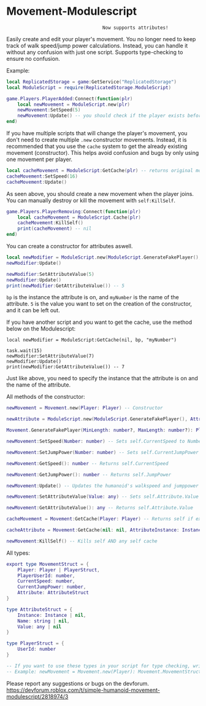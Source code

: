 # Movement-Modulescript

                      			       Now supports attributes!

Easily create and edit your player's movement. You no longer need to keep track of walk speed/jump power calculations. Instead, you can handle it without any confusion with just one script.
Supports type-checking to ensure no confusion.

Example:

```lua
local ReplicatedStorage = game:GetService("ReplicatedStorage")
local ModuleScript = require(ReplicatedStorage.ModuleScript)

game.Players.PlayerAdded:Connect(function(plr)
	local newMovement = ModuleScript.new(plr)
	newMovement:SetSpeed(5)
	newMovement:Update() -- you should check if the player exists before updating, this is an example
end)
```

If you have multiple scripts that will change the player's movement, you don't need to create multiple ```.new``` constructor movements. Instead, it is recommended that you use the ```cache``` system to get the already existing movement (constructor).
This helps avoid confusion and bugs by only using one movement per player. 

```lua
local cacheMovement = ModuleScript:GetCache(plr) -- returns original movement or nil; recommended you check for nil after calling it
cacheMovement:SetSpeed(16)
cacheMovement:Update()
```

As seen above, you should create a new movement when the player joins.
You can manually destroy or kill the movement with ```self:KillSelf```.

```lua
game.Players.PlayerRemoving:Connect(function(plr)
	local cacheMovement = ModuleScript.Cache(plr)
	cacheMovement:KillSelf()
	print(cacheMovement) -- nil
end)
```

You can create a constructor for attributes aswell.
```lua
local newModifier = ModuleScript.new(ModuleScript.GenerateFakePlayer(), bp, "myNumber", 5)
newModifier:Update()

newModifier:SetAttributeValue(5)
newModifier:Update()
print(newModifier:GetAttributeValue()) -- 5

```

```bp``` is the instance the attribute is on, and ```myNumber``` is the name of the attribute.
```5``` is the value you want to set on the creation of the constructor, and it can be left out.

If you have another script and you want to get the cache, use the method below on the Modulescript:
```
local newModifier = ModuleScript:GetCache(nil, bp, "myNumber")

task.wait(15)
newModifier:SetAttributeValue(7)
newModifier:Update()
print(newModifier:GetAttributeValue()) -- 7
```

Just like above, you need to specify the instance that the attribute is on and the name of the attribute.

All methods of the constructor:

```lua
newMovement = Movement.new(Player: Player) -- Constructor 

newAttribute = ModuleScript.new(ModuleScript.GenerateFakePlayer(), AttributeInstance: Instance, AttributeName: string, AttributeValue: number)

Movement.GenerateFakePlayer(MinLength: number?, MaxLength: number?): PlayerStruct -- Min and max length represent the min and max of random when generating a UserId for the player.

newMovement:SetSpeed(Number: number) -- Sets self.CurrentSpeed to Number. IMPORTANT: This does NOT set the humanoid's walkspeed/jumppower! Use :Update() instead.

newMovement:SetJumpPower(Number: number) -- Sets self.CurrentJumpPower to Number. IMPORTANT: This does NOT set the humanoid's walkspeed/jumppower! Use :Update() instead.

newMovement:GetSpeed(): number -- Returns self.CurrentSpeed

newMovement:GetJumpPower(): number -- Returns self.JumpPower

newMovement:Update() -- Updates the humanoid's walkspeed and jumppower to the self.CurrentSpeed and self.CurrentJumpPower and any attributes.

newMovement:SetAttributeValue(Value: any) -- Sets self.Attribute.Value to Value. IMPORTANT: This does NOT set the attributes value! Use :Update() instead.

newMovement:GetAttributeValue(): any -- Returns self.Attribute.Value

cacheMovement = Movement:GetCache(Player: Player) -- Returns self if exists, else returns nil

cacheAttribute = Movement:GetCache(nil: nil, AttributeInstance: Instance, AttributeName: string) -- Nil helps the method know you aren't trying to get a player's cache.

newMovement:KillSelf() -- Kills self AND any self cache
```

All types:

```lua
export type MovementStruct = {
	Player: Player | PlayerStruct,
	PlayerUserId: number,
	CurrentSpeed: number,
	CurrentJumpPower: number,
	Attribute: AttributeStruct
}

type AttributeStruct = {
	Instance: Instance | nil, 
	Name: string | nil, 
	Value: any | nil
}

type PlayerStruct = {
	UserId: number
}

-- If you want to use these types in your script for type checking, write 'export' before 'type' like MovementStruct does.
-- Example: newMovement = Movement.new(Player): Movement.MovementStruct
```

Please report any suggestions or bugs on the devforum.
https://devforum.roblox.com/t/simple-humanoid-movement-modulescript/2818974/3
